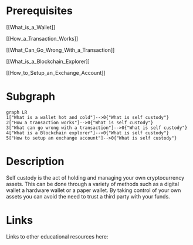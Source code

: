 # Prerequisites
[[What_is_a_Wallet]]


[[How_a_Transaction_Works]]


[[What_Can_Go_Wrong_With_a_Transaction]]


[[What_is_a_Blockchain_Explorer]]


[[How_to_Setup_an_Exchange_Account]]

# Subgraph

```mermaid
graph LR
1["What is a wallet hot and cold"]-->0{"What is self custody"}
2["How a transaction works"]-->0{"What is self custody"}
3["What can go wrong with a transaction"]-->0{"What is self custody"}
4["What is a Blockchain explorer"]-->0{"What is self custody"}
5["How to setup an exchange account"]-->0{"What is self custody"}
```



# Description
  
Self custody is the act of holding and managing your own cryptocurrency assets. This can be done through a variety of methods such as a digital wallet a hardware wallet or a paper wallet. By taking control of your own assets you can avoid the need to trust a third party with your funds.

# Links
Links to other educational resources here: